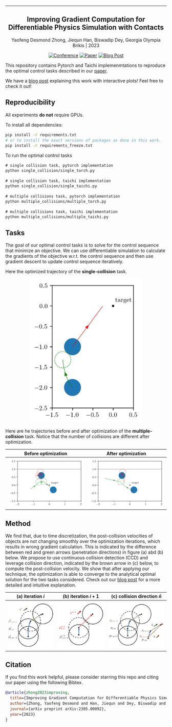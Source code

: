 ---

<div align="center">    
 
## Improving Gradient Computation for Differentiable Physics Simulation with Contacts

Yaofeng Desmond Zhong, Jiequn Han, Biswadip Dey, Georgia Olympia Brikis | 2023

[![Conference](http://img.shields.io/badge/L4DC-2023-4b44ce.svg)](https://proceedings.mlr.press/v211/zhong23a.html)
[![Paper](http://img.shields.io/badge/arXiv-2305.00092-B31B1B.svg)](https://arxiv.org/abs/2305.00092)
[![Blog Post](http://img.shields.io/badge/Blog-000000.svg)](https://desmondzhong.com/blog/2023-improving-gradient-computation/)


</div>

This repository contains Pytorch and Taichi implemenmtations to reproduce the optimal control tasks described in our [paper](https://arxiv.org/abs/2305.00092).

We have a [blog post](https://desmondzhong.com/blog/2023-improving-gradient-computation/) explaining this work with interactive plots! Feel free to check it out!


## Reproducibility

All experiments __do not__ require GPUs.

To install all dependencies:
```bash
pip install -r requirements.txt
# or to install the exact versions of packages as done in this work. 
pip install -r requirements_freeze.txt
```

To run the optimal control tasks
```
# single collision task, pytorch implementation
python single_collision/single_torch.py

# single collision task, taichi implementation
python single_collision/single_taichi.py

# multiple collisions task, pytorch implementation
python multiple_collisions/multiple_torch.py

# multiple collisions task, taichi implementation
python multiple_collisions/multiple_taichi.py
```

## Tasks

The goal of our optimal control tasks is to solve for the control sequence that minimize an objective. We can use differentiable simulation to calculate the gradients of the objective w.r.t. the control sequence and then use gradient descent to update control sequence iteratively. 

Here the optimized trajectory of the __single-collision__ task.

<p align="center">
 <img src="./assets/single_after_optimization.png" alt="drawing" width="350"/>
</p>

Here are he trajectories before and after optimization of the __multiple-collision__ task. Notice that the number of collisions are different after optimization. 

| Before optimization  |   After optimization  | 
| :---------:|:------:|
| <img src="./assets/multiple_before_optimization.png" alt="drawing" width="450"/> | <img src="./assets/multiple_after_optimization.png" alt="drawing" width="450"/> |

## Method

We find that, due to time discretization, the post-collision velocities of objects are not changing smoothly over the optimization iterations, which results in wrong gradient calculation. This is indicated by the difference between red and green arrows (penetration directions) in figure (a) abd (b) below. We propose to use continuous collision detection (CCD) and leverage collision direction, indicated by the brown arrow in (c) below, to compute the post-collision velocity. We show that after applying our technique, the optimization is able to converge to the analytical optimal solution for the two tasks considered. Check out our [blog post](https://desmondzhong.com/blog/2023-improving-gradient-computation/) for a more detailed and intuitive explanation. 

| (a) iteration $i$  |   (b) iteration $i+1$  | (c) collision direction $\bar{n}$ | 
| :---------:|:------:|:------:|
| <img src="./assets/cartoon_1.png" alt="drawing" width="260"/> | <img src="./assets/cartoon_2.png" alt="drawing" width="260"/> | <img src="./assets/cartoon_3.png" alt="drawing" width="330"/> |

## Citation
If you find this work helpful, please consider starring this repo and citing our paper using the following Bibtex.
```bibtex
@article{zhong2023improving,
  title={Improving Gradient Computation for Differentiable Physics Simulation with Contacts},
  author={Zhong, Yaofeng Desmond and Han, Jiequn and Dey, Biswadip and Brikis, Georgia Olympia},
  journal={arXiv preprint arXiv:2305.00092},
  year={2023}
}
```

